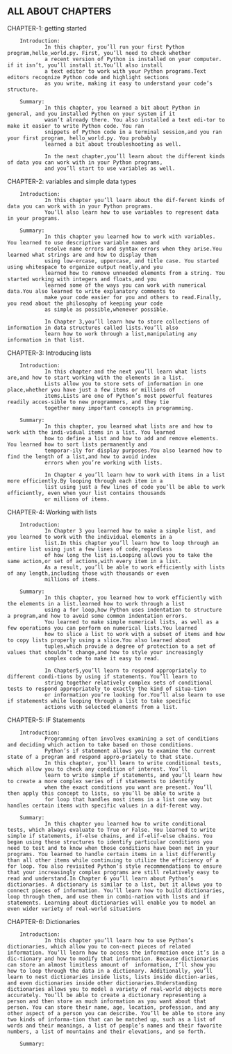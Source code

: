 ALL ABOUT CHAPTERS 
---------------------

CHAPTER-1: getting started
          
        Introduction:
                In this chapter, you’ll run your first Python program,hello_world.py. First, you’ll need to check whether
                a recent version of Python is installed on your computer. if it isn’t, you’ll install it.You’ll also install
                a text editor to work with your Python programs.Text editors recognize Python code and highlight sections
                as you write, making it easy to understand your code’s structure.
        
        Summary:
                In this chapter, you learned a bit about Python in general, and you installed Python on your system if it
                wasn’t already there. You also installed a text edi-tor to make it easier to write Python code. You ran 
                snippets of Python code in a terminal session,and you ran your first program, hello_world.py. You probably
                learned a bit about troubleshooting as well.
                    
                In the next chapter,you’ll learn about the different kinds of data you can work with in your Python programs, 
                and you’ll start to use variables as well.

CHAPTER-2: variables and simple data types

        Introduction:
                In this chapter you’ll learn about the dif-ferent kinds of data you can work with in your Python programs.
                You’ll also learn how to use variables to represent data in your programs. 

        Summary:
                In this chapter you learned how to work with variables. You learned to use descriptive variable names and
                resolve name errors and syntax errors when they arise.You learned what strings are and how to display them
                using low-ercase, uppercase, and title case. You started using whitespace to organize output neatly,and you
                learned how to remove unneeded elements from a string. You started working with integers and floats,and you 
                learned some of the ways you can work with numerical data.You also learned to write explanatory comments to 
                make your code easier for you and others to read.Finally, you read about the philosophy of keeping your code
                as simple as possible,whenever possible.
                    
                In Chapter 3,you’ll learn how to store collections of information in data structures called lists.You’ll also
                learn how to work through a list,manipulating any information in that list.

CHAPTER-3: Introducing lists

        Introduction:
                In this chapter and the next you’ll learn what lists are,and how to start working with the elements in a list. 
                Lists allow you to store sets of information in one place,whether you have just a few items or millions of 
                items.Lists are one of Python’s most powerful features readily acces-sible to new programmers, and they tie 
                together many important concepts in programming.

        Summary:
                In this chapter, you learned what lists are and how to work with the indi-vidual items in a list. You learned 
                how to define a list and how to add and remove elements. You learned how to sort lists permanently and 
                temporar-ily for display purposes.You also learned how to find the length of a list,and how to avoid index 
                errors when you’re working with lists.
                    
                In Chapter 4 you’ll learn how to work with items in a list more efficiently.By looping through each item in a
                list using just a few lines of code you’ll be able to work efficiently, even when your list contains thousands
                or millions of items.

CHAPTER-4: Working with lists

        Introduction:
                In Chapter 3 you learned how to make a simple list, and you learned to work with the individual elements in a
                list.In this chapter you’ll learn how to loop through an entire list using just a few lines of code,regardless 
                of how long the list is.Looping allows you to take the same action,or set of actions,with every item in a list. 
                As a result, you’ll be able to work efficiently with lists of any length,including those with thousands or even 
                millions of items.

        Summary:
                In this chapter, you learned how to work efficiently with the elements in a list.learned how to work through a list
                using a for loop,how Python uses indentation to structure a program,and how to avoid some common indentation errors. 
                You learned to make simple numerical lists, as well as a few operations you can perform on numerical lists.You learned
                how to slice a list to work with a subset of items and how to copy lists properly using a slice.You also learned about
                tuples,which provide a degree of protection to a set of values that shouldn’t change,and how to style your increasingly
                complex code to make it easy to read.
                    
                In Chapter5,you’ll learn to respond appropriately to different condi-tions by using if statements. You’ll learn to 
                string together relatively complex sets of conditional tests to respond appropriately to exactly the kind of situa-tion
                or information you’re looking for.You’ll also learn to use if statements while looping through a list to take specific
                actions with selected elements from a list. 

CHAPTER-5: IF Statements

        Introduction:
                Programming often involves examining a set of conditions and deciding which action to take based on those conditions.
                Python’s if statement allows you to examine the current state of a program and respond appro-priately to that state.
                In this chapter, you’ll learn to write conditional tests, which allow you to check any condition of interest. You’ll
                learn to write simple if statements, and you’ll learn how to create a more complex series of if statements to identify
                when the exact conditions you want are present. You’ll then apply this concept to lists, so you’ll be able to write a 
                for loop that handles most items in a list one way but handles certain items with specific values in a dif-ferent way.
        
        Summary:
                In this chapter you learned how to write conditional tests, which always evaluate to True or False. You learned to write simple if statements, if-else chains, and if-elif-else chains. You began using these structures to identify particular conditions you need to test and to know when those conditions have been met in your programs. You learned to handle certain items in a list differently than all other items while continuing to utilize the efficiency of a for loop. You also revisited Python’s style recommendations to ensure that your increasingly complex programs are still relatively easy to read and understand.In Chapter 6 you’ll learn about Python’s dictionaries. A dictionary is similar to a list, but it allows you to connect pieces of information. You’ll learn how to build dictionaries, loop through them, and use them in combi-nation with lists and if statements. Learning about dictionaries will enable you to model an even wider variety of real-world situations
CHAPTER-6: Dictionaries

        Introduction:
                In this chapter you’ll learn how to use Python’s dictionaries, which allow you to con-nect pieces of related information. You’ll learn how to access the information once it’s in a dic-tionary and how to modify that information. Because dictionaries can store an almost limitless amount of  information, I’ll show you how to loop through the data in a dictionary. Additionally, you’ll learn to nest dictionaries inside lists, lists inside diction-aries, and even dictionaries inside other dictionaries.Understanding dictionaries allows you to model a variety of real-world objects more accurately. You’ll be able to create a dictionary representing a person and then store as much information as you want about that person. You can store their name, age, location, profession, and any other aspect of a person you can describe. You’ll be able to store any two kinds of informa-tion that can be matched up, such as a list of words and their meanings, a list of people’s names and their favorite numbers, a list of mountains and their elevations, and so forth.

        Summary:
                